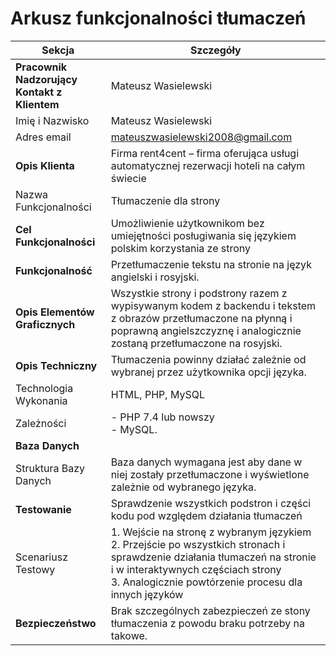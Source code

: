 # Arkusz funkcjonalności tłumaczeń
| **Sekcja** | **Szczegóły** |
|-------------------------------------|-----------------------------------------------------------------------------------------------------|
| **Pracownik Nadzorujący Kontakt z Klientem** | Mateusz Wasielewski                                                                                                  |
| Imię i Nazwisko                     | Mateusz Wasielewski |
| Adres email                         | mateuszwasielewski2008@gmail.com |
| **Opis Klienta**                    | Firma rent4cent – firma oferująca usługi automatycznej rezerwacji hoteli na całym świecie |
| Nazwa Funkcjonalności               | Tłumaczenie dla strony |
| **Cel Funkcjonalności**             | Umożliwienie użytkownikom bez umiejętności posługiwania się językiem polskim korzystania ze strony |
| **Funkcjonalność**                  | Przetłumaczenie tekstu na stronie na język angielski i rosyjski. |
| **Opis Elementów Graficznych**      | Wszystkie strony i podstrony razem z wypisywanym kodem z backendu i tekstem z obrazów przetłumaczone na płynną i poprawną angielszczyznę i analogicznie zostaną przetłumaczone na rosyjski. |
| **Opis Techniczny**                 | Tłumaczenia powinny działać zależnie od wybranej przez użytkownika opcji języka. |
| Technologia Wykonania               | HTML, PHP, MySQL |
| Zależności                          | - PHP 7.4 lub nowszy<br>- MySQL. |
| **Baza Danych**                     | |
| Struktura Bazy Danych               | Baza danych wymagana jest aby dane w niej zostały przetłumaczone i wyświetlone zależnie od wybranego języka. |
| **Testowanie**                      | Sprawdzenie wszystkich podstron i części kodu pod względem działania tłumaczeń |
| Scenariusz Testowy                  | 1. Wejście na stronę z wybranym językiem<br>2. Przejście po wszystkich stronach i sprawdzenie działania tłumaczeń na stronie i w interaktywnych częściach strony<br>3. Analogicznie powtórzenie procesu dla innych języków |
| **Bezpieczeństwo**                  | Brak szczególnych zabezpieczeń ze stony tłumaczenia z powodu braku potrzeby na takowe. |
